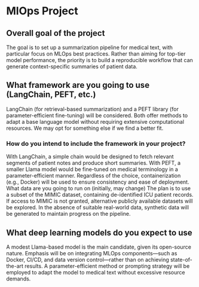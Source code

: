 # MlOps Project

## Overall goal of the project

The goal is to set up a summarization pipeline for medical text, with particular focus on MLOps best practices.
Rather than aiming for top-tier model performance, the priority is to build a reproducible workflow that can generate context-specific summaries of patient data.

## What framework are you going to use (LangChain, PEFT, etc.)

LangChain (for retrieval-based summarization) and a PEFT library (for parameter-efficient fine-tuning) will be considered.
Both offer methods to adapt a base language model without requiring extensive computational resources. We may opt for something else if we find a better fit.

### How do you intend to include the framework in your project?

With LangChain, a simple chain would be designed to fetch relevant segments of patient notes and produce short summaries.
With PEFT, a smaller Llama model would be fine-tuned on medical terminology in a parameter-efficient manner.
Regardless of the choice, containerization (e.g., Docker) will be used to ensure consistency and ease of deployment.
What data are you going to run on (initially, may change)
The plan is to use a subset of the MIMIC dataset, containing de-identified ICU patient records. If access to MIMIC is not granted, alternative publicly available datasets will be explored. In the absence of suitable real-world data, synthetic data will be generated to maintain progress on the pipeline.

## What deep learning models do you expect to use

A modest Llama-based model is the main candidate, given its open-source nature. Emphasis will be on integrating MLOps components—such as Docker, CI/CD, and data version control—rather than on achieving state-of-the-art results. A parameter-efficient method or prompting strategy will be employed to adapt the model to medical text without excessive resource demands.
